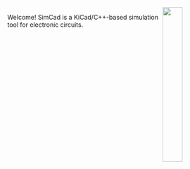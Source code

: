 <img align="right" src="https://repository-images.githubusercontent.com/488532636/a52e6366-73e6-41ee-a012-a4a3bcc13e30" width=30%>

Welcome! SimCad is a KiCad/C++-based simulation tool for electronic circuits.


